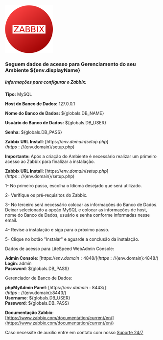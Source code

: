  ![Zabbix](https://raw.githubusercontent.com/jeversonmiotti/Jelastic-Zabbix-Server/master/images/zabbix.png)
  
  ### Seguem dados de acesso para Gerenciamento do seu Ambiente ${env.displayName}
  
  
  ##### Informações para configurar o Zabbix:


  **Tipo:** MySQL
  
  **Host do Banco de Dados:** 127.0.0.1

  **Nome do Banco de Dados:** ${globals.DB_NAME}

  **Usuário do Banco de Dados:** ${globals.DB_USER}
  
  **Senha:** ${globals.DB_PASS}


**Zabbix URL Install**: [https://${env.domain}/setup.php](https://${env.domain}/setup.php)


 **Importante:** Após a criação do Ambiente é necessário realizar um primeiro acesso ao Zabbix para finalizar a instalação.

 **Zabbix URL Install**: [https://${env.domain}/setup.php](https://${env.domain}/setup.php)

  1- No primeiro passo, escolha o Idioma desejado que será utilizado.
  
  2- Verifique os pré-requisitos do Zabbix.
  
  3- No terceiro será necessário colocar as informações do Banco de Dados. Deixar selecionado a opção MySQL e colocar as informações de host, nome do Banco de Dados, usuário e senha conforme informadas nesse email.

  4- Revise a instalação e siga para o próximo passo.

  5- Clique no botão "Instalar" e aguarde a conclusão da instalação.


  Dados de acesso para LiteSpeed WebAdmin Console:

  **Admin Console**: [https://${env.domain}:4848/](https://${env.domain}:4848/)   
  **Login**: admin    
  **Password**: ${globals.DB_PASS}  

  Gerenciador de Banco de Dados:

  **phpMyAdmin Panel**: [https://${env.domain}:8443/](https://${env.domain}:8443/)  
  **Username**: ${globals.DB_USER}    
  **Password**: ${globals.DB_PASS}  

  **Documentação Zabbix**: [https://www.zabbix.com/documentation/current/en/](https://www.zabbix.com/documentation/current/en/) 

  

  Caso necessite de auxilio entre em contato com nosso [Suporte 24/7](https://api.whatsapp.com/message/2HGCCPU36CDMA1?autoload=1&app_absent=0)

